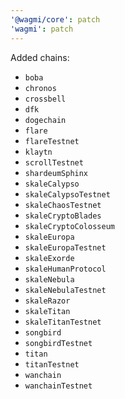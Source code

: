 ```yaml
---
'@wagmi/core': patch
'wagmi': patch
---
```


Added chains:

- `boba`
- `chronos`
- `crossbell`
- `dfk`
- `dogechain`
- `flare`
- `flareTestnet`
- `klaytn`
- `scrollTestnet`
- `shardeumSphinx`
- `skaleCalypso`
- `skaleCalypsoTestnet`
- `skaleChaosTestnet`
- `skaleCryptoBlades`
- `skaleCryptoColosseum`
- `skaleEuropa`
- `skaleEuropaTestnet`
- `skaleExorde`
- `skaleHumanProtocol`
- `skaleNebula`
- `skaleNebulaTestnet`
- `skaleRazor`
- `skaleTitan`
- `skaleTitanTestnet`
- `songbird`
- `songbirdTestnet`
- `titan`
- `titanTestnet`
- `wanchain`
- `wanchainTestnet`
